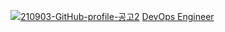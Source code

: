 [![210903-GitHub-profile-공고2](https://user-images.githubusercontent.com/3746071/131957785-8fe8e49d-3fdb-48e2-b7d0-6fed82cd0a17.jpg)](https://career.hyperconnect.com/job/71550a4f-87fd-4524-b258-b24c37503eb9)
[DevOps Engineer](https://career.hyperconnect.com/job/71550a4f-87fd-4524-b258-b24c37503eb9)
